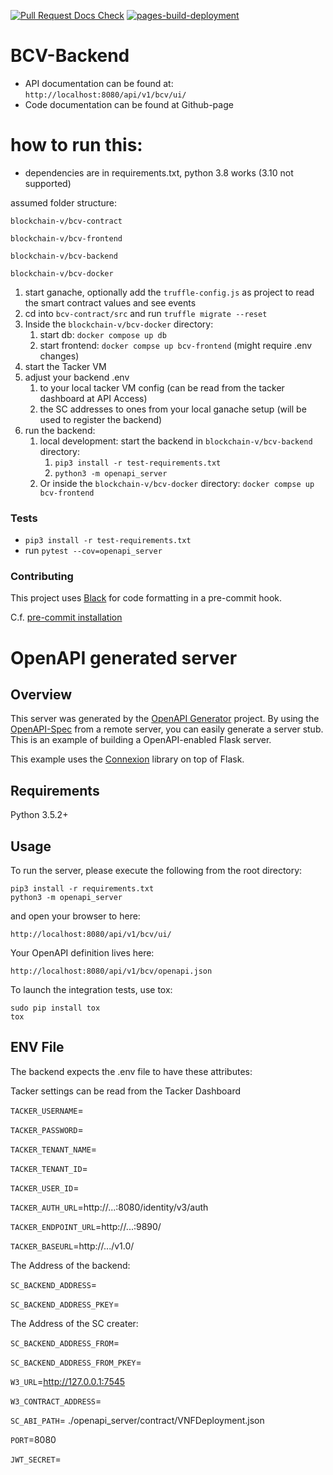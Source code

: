 [![Pull Request Docs Check](https://github.com/blockchain-v/bcv-backend/actions/workflows/main.yml/badge.svg)](https://github.com/blockchain-v/bcv-backend/actions/workflows/main.yml)
[![pages-build-deployment](https://github.com/blockchain-v/bcv-backend/actions/workflows/pages/pages-build-deployment/badge.svg)](https://github.com/blockchain-v/bcv-backend/actions/workflows/pages/pages-build-deployment)

# BCV-Backend

- API documentation can be found at: `http://localhost:8080/api/v1/bcv/ui/`
- Code documentation can be found at Github-page

# how to run this:
- dependencies are in requirements.txt, python 3.8 works (3.10 not supported)

assumed folder structure:

`blockchain-v/bcv-contract`

`blockchain-v/bcv-frontend`

`blockchain-v/bcv-backend`

`blockchain-v/bcv-docker`

1. start ganache, optionally add the `truffle-config.js` as project to read the smart contract values and see events
2. cd into `bcv-contract/src` and run `truffle migrate --reset`
3. Inside the `blockchain-v/bcv-docker` directory:
   1. start db: `docker compose up db`
   2. start frontend: `docker compse up bcv-frontend` (might require .env changes)
4. start the Tacker VM
5. adjust your backend .env 
   1. to your local tacker VM config (can be read from the tacker dashboard at API Access)
   2. the SC addresses to ones from your local ganache setup (will be used to register the backend)
6. run the backend:
   1. local development: start the backend in `blockchain-v/bcv-backend` directory:
      1. `pip3 install -r test-requirements.txt`
      2. `python3 -m openapi_server` 
   2. Or inside the `blockchain-v/bcv-docker` directory: `docker compse up bcv-frontend`

### Tests
- `
pip3 install -r test-requirements.txt
`
- run
`
pytest --cov=openapi_server
`


### Contributing
This project uses [Black](https://github.com/psf/black) for code formatting in a pre-commit hook.

C.f. [pre-commit installation](https://pre-commit.com/)

# OpenAPI generated server

## Overview
This server was generated by the [OpenAPI Generator](https://openapi-generator.tech) project. By using the
[OpenAPI-Spec](https://openapis.org) from a remote server, you can easily generate a server stub.  This
is an example of building a OpenAPI-enabled Flask server.

This example uses the [Connexion](https://github.com/zalando/connexion) library on top of Flask.

## Requirements
Python 3.5.2+

## Usage
To run the server, please execute the following from the root directory:

```
pip3 install -r requirements.txt
python3 -m openapi_server
```

and open your browser to here:

```
http://localhost:8080/api/v1/bcv/ui/
```

Your OpenAPI definition lives here:

```
http://localhost:8080/api/v1/bcv/openapi.json
```

To launch the integration tests, use tox:
```
sudo pip install tox
tox
```


## ENV File 
The backend expects the .env file to have these attributes:

Tacker settings can be read from the Tacker Dashboard

```TACKER_USERNAME```=

```TACKER_PASSWORD```=

```TACKER_TENANT_NAME```=

```TACKER_TENANT_ID```=

```TACKER_USER_ID```=

```TACKER_AUTH_URL```=http://...:8080/identity/v3/auth

```TACKER_ENDPOINT_URL```=http://...:9890/

```TACKER_BASEURL```=http://.../v1.0/


The Address of the backend:

```SC_BACKEND_ADDRESS```=

```SC_BACKEND_ADDRESS_PKEY```=

The Address of the SC creater:

```SC_BACKEND_ADDRESS_FROM```=

```SC_BACKEND_ADDRESS_FROM_PKEY```=


```W3_URL```=http://127.0.0.1:7545

```W3_CONTRACT_ADDRESS```=

```SC_ABI_PATH```= ./openapi_server/contract/VNFDeployment.json

```PORT```=8080

```JWT_SECRET```=
